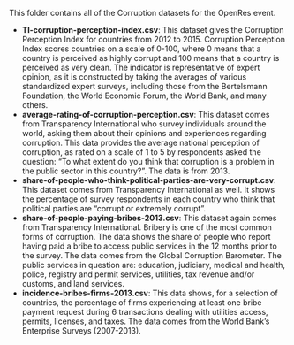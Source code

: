 This folder contains all of the Corruption datasets for the OpenRes event.

* __TI-corruption-perception-index.csv__: 
This dataset gives the Corruption Perception Index for countries from 2012 to 2015. Corruption Perception Index scores countries on a scale of 0-100, where 0 means that a country is perceived as highly corrupt and 100 means that a country is perceived as very clean. The indicator is representative of expert opinion, as it is constructed by taking the averages of various standardized expert surveys, including those from the Bertelsmann Foundation, the World Economic Forum, the World Bank, and many others.  
* __average-rating-of-corruption-perception.csv__:
This dataset comes from Transparency International who survey individuals around the world, asking them about their opinions and experiences regarding corruption. This data provides the average national perception of corruption, as rated on a scale of 1 to 5 by respondents asked the question: “To what extent do you think that corruption is a problem in the public sector in this country?”. The data is from 2013.
* __share-of-people-who-think-political-parties-are-very-corrupt.csv__:
This dataset comes from Transparency International as well. It shows the percentage of survey respondents in each country who think that political parties are “corrupt or extremely corrupt”.
* __share-of-people-paying-bribes-2013.csv__:
This dataset again comes from Transparency International. Bribery is one of the most common forms of corruption. The data shows the share of people who report having paid a bribe to access public services in the 12 months prior to the survey. The data comes from the Global Corruption Barometer. The public services in question are: education, judiciary, medical and health, police, registry and permit services, utilities, tax revenue and/or customs, and land services.
* __incidence-bribes-firms-2013.csv__:
This data shows, for a selection of countries, the percentage of firms experiencing at least one bribe payment request during 6 transactions dealing with utilities access, permits, licenses, and taxes. The data comes from the World Bank’s Enterprise Surveys (2007-2013).
